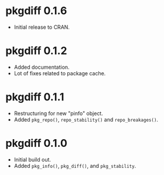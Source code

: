 # pkgdiff 0.1.6

* Initial release to CRAN.

# pkgdiff 0.1.2

* Added documentation.
* Lot of fixes related to package cache.

# pkgdiff 0.1.1

* Restructuring for new "pinfo" object.
* Added `pkg_repo()`, `repo_stability()` and `repo_breakages()`.

# pkgdiff 0.1.0

* Initial build out.
* Added `pkg_info()`, `pkg_diff()`, and `pkg_stability`.
